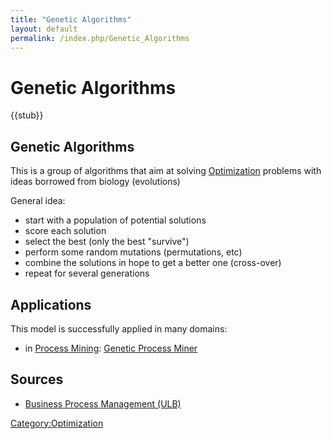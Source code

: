 ```yaml
---
title: "Genetic Algorithms"
layout: default
permalink: /index.php/Genetic_Algorithms
---
```


# Genetic Algorithms

{{stub}}

## Genetic Algorithms
This is a group of algorithms that aim at solving [Optimization](Optimization) problems with ideas borrowed from biology (evolutions)

General idea:
- start with a population of potential solutions 
- score each solution
- select the best (only the best "survive")
- perform some random mutations (permutations, etc)
- combine the solutions in hope to get a better one (cross-over)
- repeat for several generations 



## Applications
This model is successfully applied in many domains:
- in [Process Mining](Process_Mining): [Genetic Process Miner](Genetic_Process_Miner)


## Sources
- [Business Process Management (ULB)](Business_Process_Management_(ULB))

[Category:Optimization](Category_Optimization)